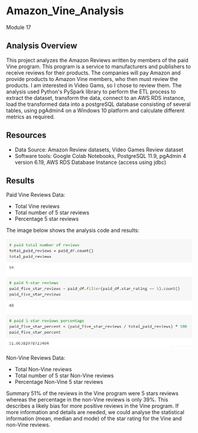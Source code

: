 # Amazon_Vine_Analysis
Module 17

## Analysis Overview
This project analyzes the Amazon Reviews written by members of the paid Vine program. This program is a service to manufacturers and publishers to receive reviews for their products. The companies will pay Amazon and provide products to Amazon Vine members, who then must review the products. I am interested in Video Gams, so I chose to review them. 
The analysis used Python's PySpark library to perform the ETL process to extract the dataset, transform the data, connect to an AWS RDS instance, load the transformed data into a postgreSQL database consisting of several tables, using pgAdmin4 on a Windows 10 platform and calculate different metrics as required. 

## Resources
* Data Source: Amazon Review datasets, Video Games Review dataset
* Software tools: Google Colab Notebooks, PostgreSQL 11.9, pgAdmin 4 version 6.19, AWS RDS Database Instance (access using jdbc)

## Results
Paid Vine Reviews Data:
* Total Vine reviews
* Total number of 5 star reviews
* Percentage 5 star reviews

The image below shows the analysis code and results: <br>

<img src="https://github.com/valchau/Amazon_Vine_Analysis/blob/main/PaidVineReviewsData.PNG" alt="paid reviewer results" max-width=50% >
<br>

Non-Vine Reviews Data:
* Total Non-Vine reviews
* Total number of 5 star Non-Vine reviews
* Percentage Non-Vine 5 star reviews 



Summary
51% of the reviews in the Vine program were 5 stars reviews whereas the percentage in the non-Vine reviews is only 39%.
This describes a likely bias for more positive reviews in the Vine program.
If more information and details are needed, we could analyse the statistical information (mean, median and mode) of the star rating for the Vine and non-Vine reviews.

